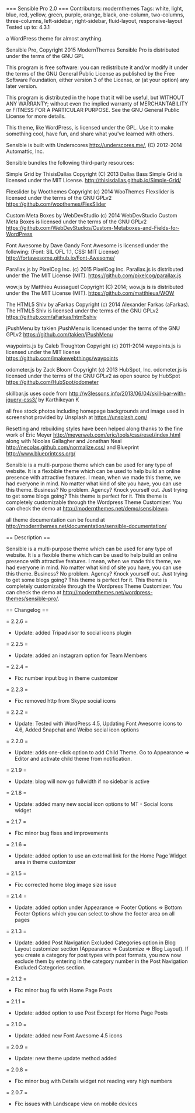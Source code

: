 === Sensible Pro 2.0 ===
Contributors: modernthemes
Tags: white, light, blue, red, yellow, green, purple, orange, black, one-column, two-columns, three-columns, left-sidebar, right-sidebar, fluid-layout, responsive-layout
Tested up to: 4.3.1

a WordPress theme for almost anything.

Sensible Pro, Copyright 2015 ModernThemes 
Sensible Pro is distributed under the terms of the GNU GPL

This program is free software: you can redistribute it and/or modify
it under the terms of the GNU General Public License as published by
the Free Software Foundation, either version 3 of the License, or
(at your option) any later version.

This program is distributed in the hope that it will be useful,
but WITHOUT ANY WARRANTY; without even the implied warranty of
MERCHANTABILITY or FITNESS FOR A PARTICULAR PURPOSE.  See the
GNU General Public License for more details.

This theme, like WordPress, is licensed under the GPL.
Use it to make something cool, have fun, and share what you've learned with others.

Sensible is built with Underscores http://underscores.me/, (C) 2012-2014 Automattic, Inc. 

Sensible bundles the following third-party resources:

Simple Grid by ThisisDallas Copyright (C) 2013 Dallas Bass
Simple Grid is licensed under the MIT License.
http://thisisdallas.github.io/Simple-Grid/

Flexslider by Woothemes Copyright (c) 2014 WooThemes
Flexslider is licensed under the terms of the GNU GPLv2
https://github.com/woothemes/FlexSlider

Custom Meta Boxes by WebDevStudio (c) 2014 WebDevStudio 
Custom Meta Boxes is licensed under the terms of the GNU GPLv2 
https://github.com/WebDevStudios/Custom-Metaboxes-and-Fields-for-WordPress

Font Awesome by Dave Gandy
Font Awesome is licensed under the following: (Font: SIL OFL 1.1, CSS: MIT License)
http://fortawesome.github.io/Font-Awesome/

Parallax.js by PixelCog Inc. (c) 2015 PixelCog Inc.
Parallax.js is distributed under the The MIT License (MIT).
https://github.com/pixelcog/parallax.js

wow.js by Matthieu Aussaguel Copyright (C) 2014; 
wow.js is is distributed under the The MIT License (MIT).
https://github.com/matthieua/WOW

The HTML5 Shiv by aFarkas Copyright (c) 2014 Alexander Farkas (aFarkas).
The HTML5 Shiv is licensed under the terms of the GNU GPLv2 
https://github.com/aFarkas/html5shiv 

jPushMenu by takien
jPushMenu is licensed under the terms of the GNU GPLv2 
https://github.com/takien/jPushMenu

waypoints.js by Caleb Troughton Copyright (c) 2011-2014
waypoints.js is licensed under the MIT license
https://github.com/imakewebthings/waypoints

odometer.js by Zack Bloom Copyright (c) 2013 HubSpot, Inc.
odometer.js is licensed under the terms of the GNU GPLv2 as open source by HubSpot
https://github.com/HubSpot/odometer

skillbar.js uses code from http://w3lessons.info/2013/06/04/skill-bar-with-jquery-css3/ by Karthikeyan K 

all free stock photos including homepage backgrounds and image used in screenshot provided by Unsplash at https://unsplash.com/

Resetting and rebuilding styles have been helped along thanks to the fine work of
Eric Meyer http://meyerweb.com/eric/tools/css/reset/index.html
along with Nicolas Gallagher and Jonathan Neal http://necolas.github.com/normalize.css/
and Blueprint http://www.blueprintcss.org/

Sensible is a multi-purpose theme which can be used for any type of website. It is a flexbible theme which can be used to help build an online presence with attractive features. I mean, when we made this theme, we had everyone in mind. No matter what kind of site you have, you can use this theme. Business? No problem. Agency? Knock yourself out. Just trying to get some blogs going? This theme is perfect for it. This theme is completely customizable through the Wordpress Theme Customizer. You can check the demo at http://modernthemes.net/demo/sensiblewp.

all theme documentation can be found at http://modernthemes.net/documentation/sensible-documentation/


== Description ==

Sensible is a multi-purpose theme which can be used for any type of website. It is a flexible theme which can be used to help build an online presence with attractive features. I mean, when we made this theme, we had everyone in mind. No matter what kind of site you have, you can use this theme. Business? No problem. Agency? Knock yourself out. Just trying to get some blogs going? This theme is perfect for it. This theme is completely customizable through the Wordpress Theme Customizer. You can check the demo at http://modernthemes.net/wordpress-themes/sensible-pro/.

== Changelog ==

= 2.2.6 =
* Update: added Tripadvisor to social icons plugin

= 2.2.5 =
* Update: added an instagram option for Team Members 

= 2.2.4 =
* Fix: number input bug in theme customizer

= 2.2.3 =
* Fix: removed http from Skype social icons 

= 2.2.2 =
* Update: Tested with WordPress 4.5, Updating Font Awesome icons to 4.6, Added Snapchat and Weibo social icon options 

= 2.2.0 =
* Update: adds one-click option to add Child Theme. Go to Appearance => Editor and activate child theme from notification. 

= 2.1.9 =
* Update: blog will now go fullwidth if no sidebar is active

= 2.1.8 =
* Update: added many new social icon options to MT - Social Icons widget 

= 2.1.7 =
* Fix: minor bug fixes and improvements 

= 2.1.6 =
* Update: added option to use an external link for the Home Page Widget area in theme customizer 

= 2.1.5 =
* Fix: corrected home blog image size issue 

= 2.1.4 =
* Update: added option under Appearance => Footer Options => Bottom Footer Options which you can select to show the footer area on all pages 

= 2.1.3 =
* Update: added Post Navigation Excluded Categories option in Blog Layout customizer section (Appearance => Customize => Blog Layout). If you create a category for post types with post formats, you now now exclude them by entering in the category number in the Post Navigation Excluded Categories section.

= 2.1.2 =
* Fix: minor bug fix with Home Page Posts

= 2.1.1 =
* Update: added option to use Post Excerpt for Home Page Posts

= 2.1.0 =
* Update: added new Font Awesome 4.5 icons

= 2.0.9 =
* Update: new theme update method added

= 2.0.8 =
* Fix: minor bug with Details widget not reading very high numbers

= 2.0.7 =
* Fix: issues with Landscape view on mobile devices
